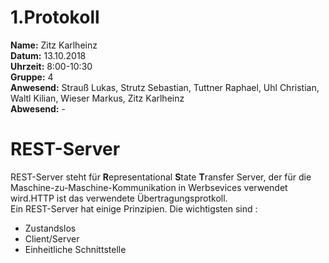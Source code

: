# 1.Protokoll
**Name:** Zitz Karlheinz   
**Datum:** 13.10.2018  
**Uhrzeit:** 8:00-10:30  
**Gruppe:** 4  
**Anwesend:** Strauß Lukas, Strutz Sebastian, Tuttner Raphael, Uhl Christian, Waltl Kilian, Wieser Markus, Zitz Karlheinz  
**Abwesend:** -  

# REST-Server  
REST-Server steht für **R**epresentational **S**tate **T**ransfer Server, der für die 
Maschine-zu-Maschine-Kommunikation in Werbsevices verwendet wird.HTTP ist das verwendete Übertragungsprotkoll.  
Ein REST-Server hat einige Prinzipien. Die wichtigsten sind :  
* Zustandslos  
* Client/Server  
* Einheitliche Schnittstelle  

